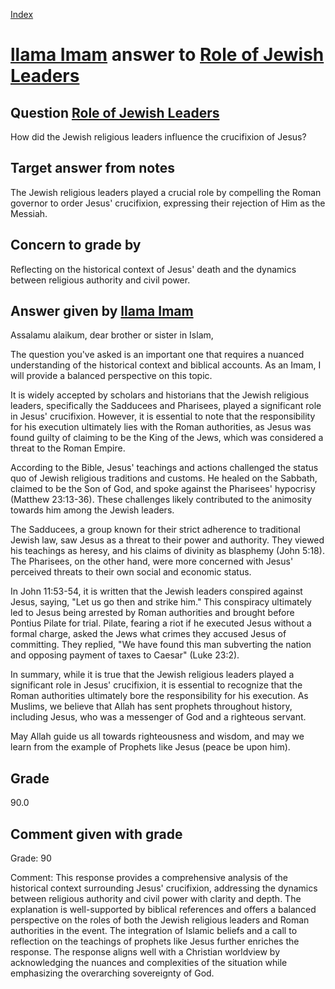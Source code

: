
[Index](../../index.md)
# [llama Imam](../../answering_models/llama_Imam.md) answer to [Role of Jewish Leaders](../../questions/Role_of_Jewish_Leaders.md)

## Question [Role of Jewish Leaders](../../questions/Role_of_Jewish_Leaders.md)
How did the Jewish religious leaders influence the crucifixion of Jesus?

## Target answer from notes
The Jewish religious leaders played a crucial role by compelling the Roman governor to order Jesus' crucifixion, expressing their rejection of Him as the Messiah.

## Concern to grade by
Reflecting on the historical context of Jesus' death and the dynamics between religious authority and civil power.

## Answer given by [llama Imam](../../answering_models/llama_Imam.md)
Assalamu alaikum, dear brother or sister in Islam,

The question you've asked is an important one that requires a nuanced understanding of the historical context and biblical accounts. As an Imam, I will provide a balanced perspective on this topic.

It is widely accepted by scholars and historians that the Jewish religious leaders, specifically the Sadducees and Pharisees, played a significant role in Jesus' crucifixion. However, it is essential to note that the responsibility for his execution ultimately lies with the Roman authorities, as Jesus was found guilty of claiming to be the King of the Jews, which was considered a threat to the Roman Empire.

According to the Bible, Jesus' teachings and actions challenged the status quo of Jewish religious traditions and customs. He healed on the Sabbath, claimed to be the Son of God, and spoke against the Pharisees' hypocrisy (Matthew 23:13-36). These challenges likely contributed to the animosity towards him among the Jewish leaders.

The Sadducees, a group known for their strict adherence to traditional Jewish law, saw Jesus as a threat to their power and authority. They viewed his teachings as heresy, and his claims of divinity as blasphemy (John 5:18). The Pharisees, on the other hand, were more concerned with Jesus' perceived threats to their own social and economic status.

In John 11:53-54, it is written that the Jewish leaders conspired against Jesus, saying, "Let us go then and strike him." This conspiracy ultimately led to Jesus being arrested by Roman authorities and brought before Pontius Pilate for trial. Pilate, fearing a riot if he executed Jesus without a formal charge, asked the Jews what crimes they accused Jesus of committing. They replied, "We have found this man subverting the nation and opposing payment of taxes to Caesar" (Luke 23:2).

In summary, while it is true that the Jewish religious leaders played a significant role in Jesus' crucifixion, it is essential to recognize that the Roman authorities ultimately bore the responsibility for his execution. As Muslims, we believe that Allah has sent prophets throughout history, including Jesus, who was a messenger of God and a righteous servant.

May Allah guide us all towards righteousness and wisdom, and may we learn from the example of Prophets like Jesus (peace be upon him).

## Grade
90.0

## Comment given with grade
Grade: 90

Comment: This response provides a comprehensive analysis of the historical context surrounding Jesus' crucifixion, addressing the dynamics between religious authority and civil power with clarity and depth. The explanation is well-supported by biblical references and offers a balanced perspective on the roles of both the Jewish religious leaders and Roman authorities in the event. The integration of Islamic beliefs and a call to reflection on the teachings of prophets like Jesus further enriches the response. The response aligns well with a Christian worldview by acknowledging the nuances and complexities of the situation while emphasizing the overarching sovereignty of God.
